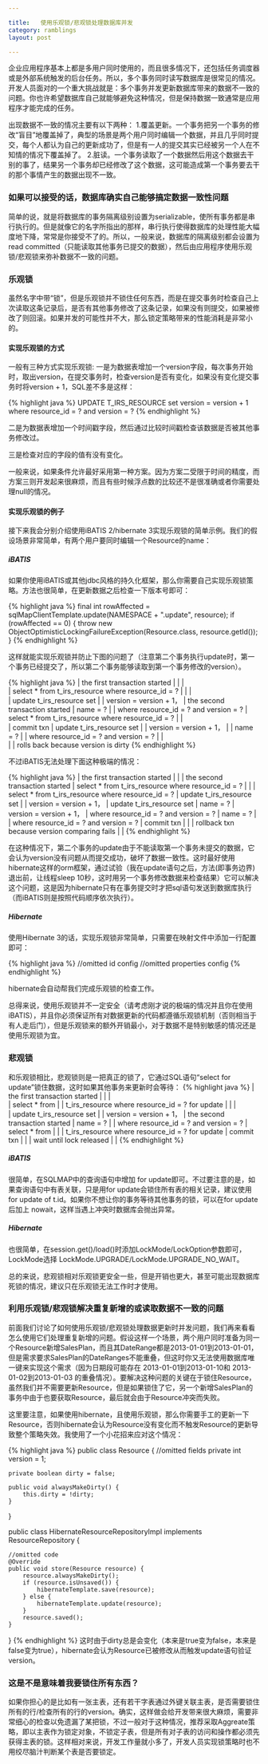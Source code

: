 ```yaml
---

title:   使用乐观锁/悲观锁处理数据库并发
category: ramblings  
layout: post

---
```


企业应用程序基本上都是多用户同时使用的，而且很多情况下，还包括任务调度器或是外部系统触发的后台任务。所以，多个事务同时读写数据库是很常见的情况。开发人员面对的一个重大挑战就是：多个事务并发更新数据库带来的数据不一致的问题。你也许希望数据库自己就能够避免这种情况，但是保持数据一致通常是应用程序才能完成的任务。

出现数据不一致的情况主要有以下两种：
1.覆盖更新。一个事务把另一个事务的修改“盲目”地覆盖掉了，典型的场景是两个用户同时编辑一个数据，并且几乎同时提交，每个人都认为自己的更新成功了，但是有一人的提交其实已经被另一个人在不知情的情况下覆盖掉了。
2.脏读。一个事务读取了一个数据然后用这个数据去干别的事了，结果另一个事务却已经修改了这个数据，这可能造成第一个事务要去干的那个事情产生的数据出现不一致。

### 如果可以接受的话，数据库确实自己能够搞定数据一致性问题

简单的说，就是将数据库的事务隔离级别设置为serializable，使所有事务都是串行执行的。但是就像它的名字所指出的那样，串行执行使得数据库的处理性能大幅度地下降，常常是你接受不了的。所以，一般来说，数据库的隔离级别都会设置为read committed（只能读取其他事务已提交的数据），然后由应用程序使用乐观锁/悲观锁来弥补数据不一致的问题。

### 乐观锁

虽然名字中带“锁”，但是乐观锁并不锁住任何东西，而是在提交事务时检查自己上次读取这条记录后，是否有其他事务修改了这条记录，如果没有则提交，如果被修改了则回滚。如果并发的可能性并不大，那么锁定策略带来的性能消耗是非常小的。

####  实现乐观锁的方式

一般有三种方式实现乐观锁:
一是为数据表增加一个version字段，每次事务开始时，取出version，在提交事务时，检查version是否有变化，如果没有变化提交事务时将version + 1，SQL差不多是这样：

{% highlight java %}
UPDATE T_IRS_RESOURCE
set version = version + 1
where resource_id = ?
and version = ?
{% endhighlight %}

二是为数据表增加一个时间戳字段，然后通过比较时间戳检查该数据是否被其他事务修改过。

三是检查对应的字段的值有没有变化。

一般来说，如果条件允许最好采用第一种方案。因为方案二受限于时间的精度，而方案三则开发起来很麻烦，而且有些时候浮点数的比较还不是很准确或者你需要处理null的情况。

####  实现乐观锁的例子

接下来我会分别介绍使用iBATIS 2/hibernate 3实现乐观锁的简单示例。我们的假设场景非常简单，有两个用户要同时编辑一个Resource的name：

##### iBATIS

如果你使用iBATIS或其他jdbc风格的持久化框架，那么你需要自己实现乐观锁策略。方法也很简单，在更新数据之后检查一下版本号即可：

{% highlight java %}
final int rowAffected = sqlMapClientTemplate.update(NAMESPACE + ".update", resource);
if (rowAffected == 0) {
    throw new ObjectOptimisticLockingFailureException(Resource.class, resource.getId());
}
{% endhighlight %}

这样就能实现乐观锁并防止下图的问题了（注意第二个事务执行update时，第一个事务已经提交了，所以第二个事务能够读取到第一个事务修改的version）。

{% highlight java %}
| the first transaction started                       |
|                                                     |  
| select * from t_irs_resource where resource_id = ?  |
|                                                     |  
| update t_irs_resource set                           |
| version = version + 1，                             | the second transaction started
| name = ?                                            |
| where resource_id = ? and version = ?               | select * from t_irs_resource where resource_id = ?
|                                                     |  
| commit txn                                          | update t_irs_resource set
|                                                     | version = version + 1，
|                                                     | name = ?
|                                                     | where resource_id = ? and version = ?
|                                                     |  
|                                                     | rolls back because version is dirty
{% endhighlight %}

不过iBATIS无法处理下面这种极端的情况：

{% highlight java %}
| the first transaction started                       |
|                                                     | the second transaction started
| select * from t_irs_resource where resource_id = ?  |
|                                                     | select * from t_irs_resource where resource_id = ?
| update t_irs_resource set                           |
| version = version + 1，                             | update t_irs_resource set
| name = ?                                            | version = version + 1，
| where resource_id = ? and version = ?               | name = ?
|                                                     | where resource_id = ? and version = ?
| commit txn                                          |
|                                                     | rollback txn because version comparing fails
|                                                     |
{% endhighlight %}

在这种情况下，第二个事务的update由于不能读取第一个事务未提交的数据，它会认为version没有问题从而提交成功，破坏了数据一致性。这时最好使用hibernate这样的orm框架，通过试验（我在update语句之后，方法(即事务边界)退出前，让线程sleep 10秒，这时用另一个事务修改数据来检查结果）它可以解决这个问题，这是因为hibernate只有在事务提交时才把sql语句发送到数据库执行（而iBATIS则是按照代码顺序依次执行）。

##### Hibernate

使用Hibernate 3的话，实现乐观锁非常简单，只需要在映射文件中添加一行配置即可：

{% highlight java %}
<hibernate-mapping default-access="field"
	package="com.gmail.hippoom.irs.domain.model.resource">
	<class name="Resource" table="T_IRS_RESOURCE"  dynamic-update="true">
		//omitted id config
		<version name="version" column="version" />
		//omitted properties config
	</class>
</hibernate-mapping>
{% endhighlight %}

hibernate会自动帮我们完成乐观锁的检查工作。

总得来说，使用乐观锁并不一定安全（请考虑刚才说的极端的情况并且你在使用iBATIS），并且你必须保证所有对数据更新的代码都遵循乐观锁机制（否则相当于有人走后门），但是乐观锁来的额外开销最小，对于数据不是特别敏感的情况还是使用乐观锁为宜。

### 悲观锁

和乐观锁相比，悲观锁则是一把真正的锁了，它通过SQL语句“select for update”锁住数据，这时如果其他事务来更新时会等待：
{% highlight java %}
| the first transaction started                       |
|                                                     |  
| select * from                                       |
| t_irs_resource where resource_id = ? for update     |
|                                                     |  
| update t_irs_resource set                           |
| version = version + 1，                             | the second transaction started
| name = ?                                            |
| where resource_id = ? and version = ?               | select * from                                       |
|                                                     | t_irs_resource where resource_id = ? for update
| commit txn                                          |
|                                                     | wait until lock released
|                                                     |
{% endhighlight %}

##### iBATIS

很简单，在SQLMAP中的查询语句中增加 for update即可。不过要注意的是，如果查询语句中有表关联，只是用for update会锁住所有表的相关记录，建议使用for update of t.id。如果你不想让你的事务等待其他事务的锁，可以在for update 后加上 nowait，这样当遇上冲突时数据库会抛出异常。

##### Hibernate

也很简单，在session.get()/load()时添加LockMode/LockOption参数即可，LockMode选择 LockMode.UPGRADE/LockMode.UPGRADE_NO_WAIT。

总的来说，悲观锁相对乐观锁更安全一些，但是开销也更大，甚至可能出现数据库死锁的情况，建议只在乐观锁无法工作时才使用。

### 利用乐观锁/悲观锁解决重复新增的或读取数据不一致的问题

前面我们讨论了如何使用乐观锁/悲观锁处理数据更新时并发问题，我们再来看看怎么使用它们处理重复新增的问题。假设这样一个场景，两个用户同时准备为同一个Resource新增SalesPlan，而且其DateRange都是2013-01-01到2013-01-01，但是需求要求SalesPlan的DateRanges不能重叠，但这时你又无法使用数据库唯一键来实现这个需求（因为日期段可能存在 2013-01-01到2013-01-10和 2013-01-02到2013-01-03 的重叠情况）。要解决这种问题的关键在于锁住Resource，虽然我们并不需要更新Resource，但是如果锁住了它，另一个新增SalesPlan的事务中由于也要获取Resource，最后就会由于Resource冲突而失败。

这里要注意，如果使用hibernate，且使用乐观锁，那么你需要手工的更新一下Resource，否则hibernate会认为Resource没有变化而不触发Resource的更新导致整个策略失效。我使用了一个小花招来应对这个情况：

{% highlight java %}
public class Resource {
    //omitted fields
    private int version = 1;

    private boolean dirty = false;

    public void alwaysMakeDirty() {
        this.dirty = !dirty;
    }
}

public class HibernateResourceRepositoryImpl implements ResourceRepository {

    //omitted code
    @Override
    public void store(Resource resource) {
        resource.alwaysMakeDirty();
        if (resource.isUnsaved()) {
            hibernateTemplate.save(resource);
        } else {
            hibernateTemplate.update(resource);
        }
        resource.saved();
    }
}
{% endhighlight %}
这时由于dirty总是会变化（本来是true变为false，本来是false变为true），hibernate会认为Resource已被修改从而触发update语句验证version。

###  这是不是意味着我要锁住所有东西？

如果你担心的是比如有一张主表，还有若干字表通过外键关联主表，是否需要锁住所有的行/检查所有的行的version。确实，这样做会给开发带来很大麻烦，需要非常细心的检查以免遗漏了某把锁，不过一般对于这种情况，推荐采取Aggreate策略，即以主表作为锁定对象，不锁定子表，但是所有对子表的访问和操作都必须先获得主表的锁。这样相对来说，开发工作量就小多了，开发人员实现锁策略时也不用绞尽脑汁判断某个表是否要锁定。
